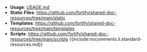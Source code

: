 * **Usage**: [USAGE.md](USAGE.md)
* **Static Files**: https://github.com/fortify/shared-doc-resources/tree/main/static
* **Templates**: https://github.com/fortify/shared-doc-resources/tree/main/templates
* **Scripts**: https://github.com/fortify/shared-doc-resources/tree/main/scripts
{{include:nocomments.li.standard-resources.md}}